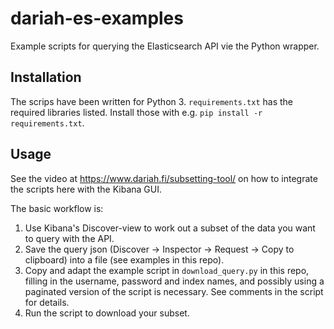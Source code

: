 # dariah-es-examples

Example scripts for querying the Elasticsearch API vie the Python wrapper.

## Installation

The scrips have been written for Python 3. `requirements.txt` has the required libraries listed. Install those with e.g. `pip install -r requirements.txt`.

## Usage

See the video at https://www.dariah.fi/subsetting-tool/ on how to integrate the scripts here with the Kibana GUI.

The basic workflow is:
1. Use Kibana's Discover-view to work out a subset of the data you want to query with the API. 
2. Save the query json (Discover -> Inspector -> Request -> Copy to clipboard) into a file (see examples in this repo).
3. Copy and adapt the example script in `download_query.py` in this repo, filling in the username, password and index names, and possibly using a paginated version of the script is necessary. See comments in the script for details.
4. Run the script to download your subset.
